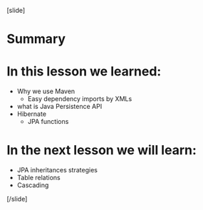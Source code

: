 [slide]

# Summary

# In this lesson we learned:

- Why we use Maven
  * Easy dependency imports by XMLs
- what is Java Persistence API
- Hibernate
  * JPA functions

# In the next lesson we will learn:

- JPA inheritances strategies
- Table relations
- Cascading


[/slide]
